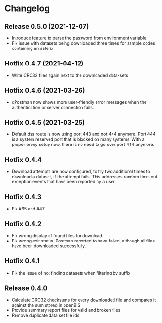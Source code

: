 # Changelog

## Release 0.5.0 (2021-12-07)

* Introduce feature to parse the password from environment variable
* Fix issue with datasets being downloaded three times for sample codes containing an asterix

## Hotfix 0.4.7 (2021-04-12)

* Write CRC32 files again next to the downloaded data-sets


## Hotfix 0.4.6 (2021-03-26)

* qPostman now shows more user-friendly error messages when the
  authentication or server connection fails.

## Hotfix 0.4.5 (2021-03-25)

* Default dss route is now using port 443 and not 444 anymore. Port 444
  is a system reserved port that is blocked on many systems. With a
  proper proxy setup now, there is no need to go over port 444 anymore.

## Hotfix 0.4.4

* Download attempts are now configured, to try two additional times to
  download a dataset, if the attempt fails. This addresses random
  time-out exception events that have been reported by a user.

## Hotfix 0.4.3

* Fix #65 and #47

## Hotfix 0.4.2

* Fix wrong display of found files for download
* Fix wrong exit status. Postman reported to have failed, although all
  files have been downloaded successfully.

## Hotfix 0.4.1

* Fix the issue of not finding datasets when filtering by suffix

## Release 0.4.0

* Calculate CRC32 checksums for every downloaded file and compares it against the sum stored in openBIS
* Provide summary report files for valid and broken files
* Remove duplicate data set file ids

